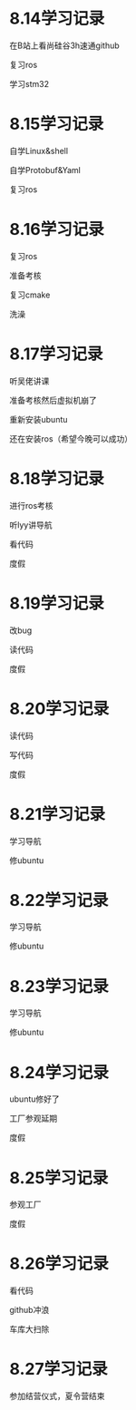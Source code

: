 # 8.14学习记录

在B站上看尚硅谷3h速通github

复习ros

学习stm32

# 8.15学习记录
自学Linux&shell

自学Protobuf&Yaml

复习ros

# 8.16学习记录
复习ros

准备考核

复习cmake

洗澡

# 8.17学习记录
听吴佬讲课

准备考核然后虚拟机崩了

重新安装ubuntu

还在安装ros（希望今晚可以成功）

# 8.18学习记录
进行ros考核

听lyy讲导航

看代码

度假

# 8.19学习记录
改bug

读代码

度假
# 8.20学习记录
读代码

写代码

度假

# 8.21学习记录
学习导航

修ubuntu
# 8.22学习记录
学习导航

修ubuntu
# 8.23学习记录
学习导航

修ubuntu
# 8.24学习记录
ubuntu修好了

工厂参观延期

度假
# 8.25学习记录
参观工厂

度假
# 8.26学习记录
看代码

github冲浪

车库大扫除
# 8.27学习记录
参加结营仪式，夏令营结束







